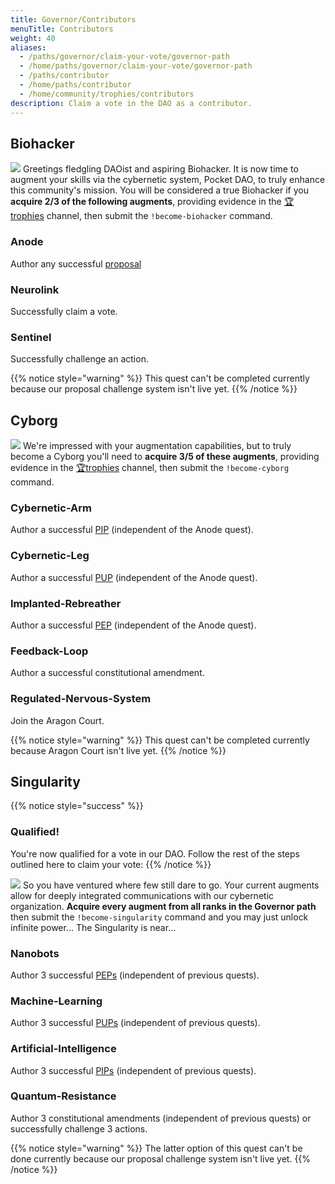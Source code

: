 ```yaml
---
title: Governor/Contributors
menuTitle: Contributors
weight: 40
aliases:
  - /paths/governor/claim-your-vote/governor-path
  - /home/paths/governor/claim-your-vote/governor-path
  - /paths/contributor
  - /home/paths/contributor
  - /home/community/trophies/contributors
description: Claim a vote in the DAO as a contributor.
---
```



## Biohacker

![](/images/daoist-banner1.png)
Greetings fledgling DAOist and aspiring Biohacker. It is now time to augment your skills via the cybernetic system, Pocket DAO, to truly enhance this community's mission. You will be considered a true Biohacker if you **acquire 2/3 of the following augments**, providing evidence in the [🏆trophies](https://discord.com/channels/553741558869131266/763504639299289138) channel, then submit the `!become-biohacker` command.

### Anode

Author any successful [proposal](/community/governance/proposals/)

### Neurolink

Successfully claim a vote.

### Sentinel

Successfully challenge an action.

{{% notice style="warning" %}}
This quest can't be completed currently because our proposal challenge system isn't live yet.
{{% /notice %}}

## Cyborg

![](/images/daoist-banner2.png)
We're impressed with your augmentation capabilities, but to truly become a Cyborg you'll need to **acquire 3/5 of these augments**, providing evidence in the [🏆trophies](https://discord.com/channels/553741558869131266/763504639299289138) channel, then submit the `!become-cyborg` command.

### Cybernetic-Arm

Author a successful [PIP](/community/governance/proposals/) (independent of the Anode quest).

### Cybernetic-Leg

Author a successful [PUP](/community/governance/proposals/) (independent of the Anode quest).

### Implanted-Rebreather

Author a successful [PEP](/community/governance/proposals/) (independent of the Anode quest).

### Feedback-Loop

Author a successful constitutional amendment.

### Regulated-Nervous-System

Join the Aragon Court.

{{% notice style="warning" %}}
This quest can't be completed currently because Aragon Court isn't live yet.
{{% /notice %}}

## Singularity

{{% notice style="success" %}}
### Qualified!

You're now qualified for a vote in our DAO. Follow the rest of the steps outlined here to claim your vote:
{{% /notice %}}

![](/images/daoist-banner3.png)
So you have ventured where few still dare to go. Your current augments allow for deeply integrated communications with our cybernetic organization. **Acquire every augment from all ranks in the Governor path** then submit the `!become-singularity` command and you may just unlock infinite power... The Singularity is near...

### Nanobots

Author 3 successful [PEPs](/community/governance/proposals/) (independent of previous quests).

### Machine-Learning

Author 3 successful [PUPs](/community/governance/proposals/) (independent of previous quests).

### Artificial-Intelligence

Author 3 successful [PIPs](/community/governance/proposals/) (independent of previous quests).

### Quantum-Resistance

Author 3 constitutional amendments (independent of previous quests) or successfully challenge 3 actions.

{{% notice style="warning" %}}
The latter option of this quest can't be done currently because our proposal challenge system isn't live yet.
{{% /notice %}}
